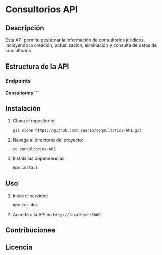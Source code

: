 # Consultorios API

## Descripción
Esta API permite gestionar la información de consultorios juridicos, incluyendo la creación, actualización, eliminación y consulta de datos de consultorios.

## Estructura de la API

### Endpoints

#### Consultorios       ```

## Instalación

1. Clona el repositorio:
     ```sh
     git clone https://github.com/usuario/consultorios-API.git
     ```
2. Navega al directorio del proyecto:
     ```sh
     cd consultorios-API
     ```
3. Instala las dependencias:
     ```sh
     npm install
     ```

## Uso

1. Inicia el servidor:
     ```sh
     npm run dev
     ```
2. Accede a la API en `http://localhost:3000`.

## Contribuciones



## Licencia

